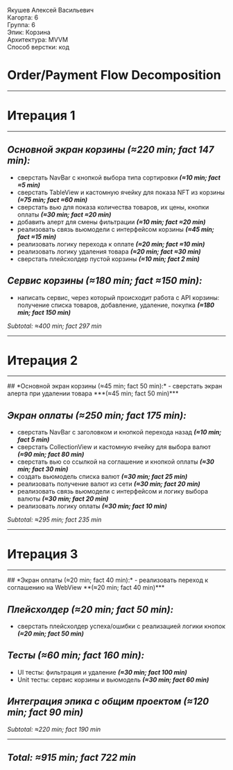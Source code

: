Якушев Алексей Васильевич
<br /> Кагорта: 6
<br /> Группа: 6
<br /> Эпик: Корзина
<br /> Архитектура: MVVM
<br /> Способ верстки: код

# Order/Payment Flow Decomposition
<hr>

# Итерация 1
<hr>

## *Основной экран корзины (≈220 min; fact 147 min):*
 - сверстать NavBar с кнопкой выбора типа сортировки ***(≈10 min; fact ≈5 min)***
 - сверстать TableView и кастомную ячейку для показа NFT из корзины ***(≈75 min; fact ≈60 min)***
 - сверстать вью для показа количества товаров, их цены, кнопки оплаты ***(≈30 min; fact ≈20 min)***
 - добавить алерт для смены фильтрации ***(≈10 min; fact ≈20 min)***
 - реализовать связь вьюмодели с интерфейсом корзины ***(≈45 min; fact ≈15 min)***
 - реализовать логику перехода к оплате ***(≈20 min; fact ≈10 min)***
 - реализовать логику удаления товара ***(≈20 min; fact ≈30 min)***
 - сверстать плейсхолдер пустой корзины ***(≈10 min; fact 2 min)***

## *Сервис корзины (≈180 min; fact ≈150 min):*
 - написать сервис, через который происходит работа с API корзины: получение списка товаров, добавление, удаление, покупка ***(≈180 min; fact 150 min)***

*Subtotal: ≈400 min; fact 297 min*
<hr>

# Итерация 2
<hr>
## *Основной экран корзины (≈45 min; fact 50 min):*
 - сверстать экран алерта при удалении товара ***(≈45 min; fact 50 min)***

## *Экран оплаты (≈250 min; fact 175 min):*
- сверстать NavBar с заголовком и кнопкой перехода назад  ***(≈10 min; fact 5 min)***
 - сверстать CollectionView и кастомную ячейку для выбора валют ***(≈90 min; fact 80 min)***
 - сверстать вью со ссылкой на соглашение и кнопкой оплаты ***(≈30 min; fact 30 min)***
 - создать вьюмодель списка валют  ***(≈30 min; fact 25 min)***
 - реализовать получение валют из сети ***(≈30 min; fact 20 min)***
 - реализовать связь вьюмодели с интерфейсом и логику выбора валюты ***(≈30 min; fact 20 min)***
 - реализовать логику оплаты  ***(≈30 min; fact 10 min)***

*Subtotal: ≈295 min; fact 235 min*
<hr>

# Итерация 3
<hr>
## *Экран оплаты (≈20 min; fact 40 min):*
 - реализовать переход к соглашению на WebView **(≈20 min; fact 40 min)***
 
## *Плейсхолдер (≈20 min; fact 50 min):*
 - сверстать плейсхолдер успеха/ошибки с реализацией логики кнопок ***(≈20 min; fact 50 min)***
 
## *Тесты (≈60 min; fact 160 min):*
- UI тесты: фильтрация и удаление ***(≈30 min; fact 100 min)***
- Unit тесты: сервис корзины и вьюмодель ***(≈30 min; fact 60 min)***

## *Интеграция эпика с общим проектом (≈120 min; fact 90 min)*

*Subtotal: ≈220 min; fact 190 min*
<hr>

## *Total: ≈915 min; fact 722 min*










